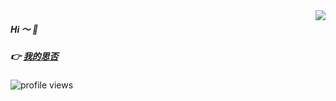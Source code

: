 <img align="right" src="https://github-readme-stats.vercel.app/api?username=booms21&show_icons=true&include_all_commits=true?count_private=true?include_all_commits=true&theme=graywhite" />

##### Hi ～ 👋 

##### 👉  <a href="https://segmentfault.com/u/hello888">我的思否</a> 

![profile views](https://komarev.com/ghpvc/?username=booms21&style=plastic)
